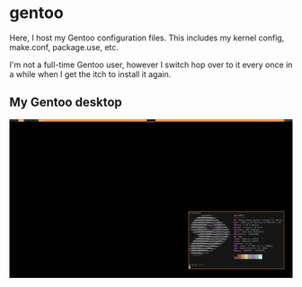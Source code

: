 # gentoo
Here, I host my Gentoo configuration files. This includes my kernel config, make.conf, package.use, etc.

I'm not a full-time Gentoo user, however I switch hop over to it every once in a while when I get the itch to install it again.

## My Gentoo desktop
![Gentoo](https://github.com/tuxfanboy/gentoo/blob/main/gentoo.png)
